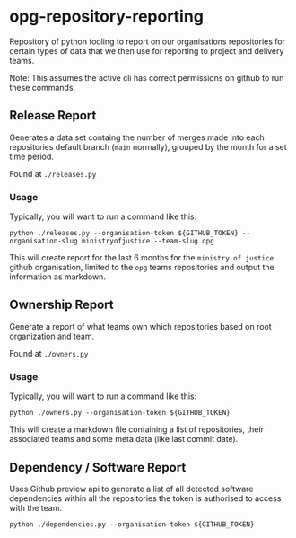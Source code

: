 # opg-repository-reporting

Repository of python tooling to report on our organisations repositories for certain types of data that we then use for reporting to project and delivery teams.

Note: This assumes the active cli has correct permissions on github to run these commands.

## Release Report

Generates a data set containg the number of merges made into each repositories default branch (`main` normally), grouped by the month for a set time period.

Found at `./releases.py`

### Usage

Typically, you will want to run a command like this:

```python ./releases.py --organisation-token ${GITHUB_TOKEN} --organisation-slug ministryofjustice --team-slug opg ```

This will create report for the last 6 months for the `ministry of justice` github organisation, limited to the `opg` teams repositories and output the information as markdown.


## Ownership Report

Generate a report of what teams own which repositories based on root organization and team.

Found at `./owners.py`

### Usage

Typically, you will want to run a command like this:

```python ./owners.py --organisation-token ${GITHUB_TOKEN} ```

This will create a markdown file containing a list of repositories, their associated teams and some meta data (like last commit date).


## Dependency / Software Report

Uses Github preview api to generate a list of all detected software dependencies within all the repositories the token is authorised to access with the team.


```python ./dependencies.py --organisation-token ${GITHUB_TOKEN} ```
